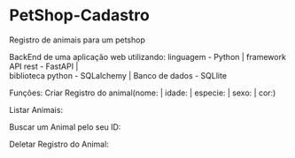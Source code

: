 # PetShop-Cadastro
Registro de animais para um petshop

BackEnd de uma aplicação web utilizando:
linguagem - Python | 
framework API rest - FastAPI |  
biblioteca python - SQLalchemy |
Banco de dados - SQLlite  


Funçôes:
Criar Registro do animal(nome: | idade: | especie: | sexo: | cor:)
  
Listar Animais:

Buscar um Animal pelo seu ID:

Deletar Registro do Animal:
